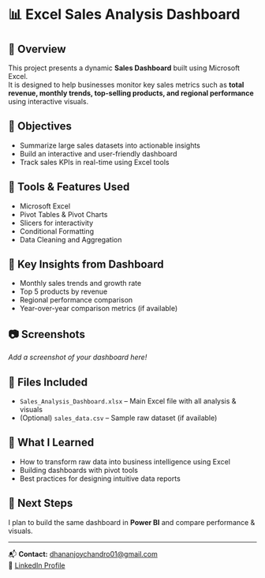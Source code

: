 # 📊 Excel Sales Analysis Dashboard

## 📝 Overview

This project presents a dynamic **Sales Dashboard** built using Microsoft Excel.  
It is designed to help businesses monitor key sales metrics such as **total revenue, monthly trends, top-selling products, and regional performance** using interactive visuals.

## 🎯 Objectives

- Summarize large sales datasets into actionable insights  
- Build an interactive and user-friendly dashboard  
- Track sales KPIs in real-time using Excel tools

## 🔧 Tools & Features Used

- Microsoft Excel  
- Pivot Tables & Pivot Charts  
- Slicers for interactivity  
- Conditional Formatting  
- Data Cleaning and Aggregation

## 📌 Key Insights from Dashboard

- Monthly sales trends and growth rate  
- Top 5 products by revenue  
- Regional performance comparison  
- Year-over-year comparison metrics (if available)

## 📷 Screenshots

_Add a screenshot of your dashboard here!_

## 📁 Files Included

- `Sales_Analysis_Dashboard.xlsx` – Main Excel file with all analysis & visuals  
- (Optional) `sales_data.csv` – Sample raw dataset (if available)

## 🧠 What I Learned

- How to transform raw data into business intelligence using Excel  
- Building dashboards with pivot tools  
- Best practices for designing intuitive data reports

## 🚀 Next Steps

I plan to build the same dashboard in **Power BI** and compare performance & visuals.

---

📬 **Contact:** dhananjoychandro01@gmail.com  
🔗 [LinkedIn Profile](https://www.linkedin.com/in/dhananjoy01)

